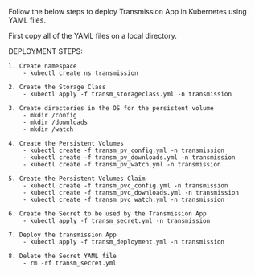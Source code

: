 Follow the below steps to deploy Transmission App in Kubernetes using YAML files.

First copy all of the YAML files on a local directory.

DEPLOYMENT STEPS:

    l. Create namespace
        - kubectl create ns transmission

    2. Create the Storage Class
        - kubectl apply -f transm_storageclass.yml -n transmission
     
    3. Create directories in the OS for the persistent volume
        - mkdir /config
        - mkdir /downloads
        - mkdir /watch
     
    4. Create the Persistent Volumes
        - kubectl create -f transm_pv_config.yml -n transmission
        - kubectl create -f transm_pv_downloads.yml -n transmission
        - kubectl create -f transm_pv_watch.yml -n transmission
     
    5. Create the Persistent Volumes Claim
        - kubectl create -f transm_pvc_config.yml -n transmission
        - kubectl create -f transm_pvc_downloads.yml -n transmission
        - kubectl create -f transm_pvc_watch.yml -n transmission
        
    6. Create the Secret to be used by the Transmission App
        - kubectl apply -f transm_secret.yml -n transmission
	
    7. Deploy the transmission App
        - kubectl apply -f transm_deployment.yml -n transmission

    8. Delete the Secret YAML file
        - rm -rf transm_secret.yml
